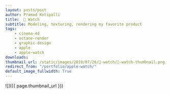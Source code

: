 ```yaml
---
layout: posts/post
author: Pramod Kotipalli
title:   Watch
subtitle: Modeling, texturing, rendering my favorite product
tags:
    - cinema-4d
    - octane-render
    - graphic-design
    - apple
    - apple-watch
downloads:
thumbnail_url: /static/images/2019/07/26/-watch/-watch-thumbnail.png
redirect_from: "/portfolio/apple-watch/"
default_image_fullwidth: True
---
```


![]({{ page.thumbnail_url }})

